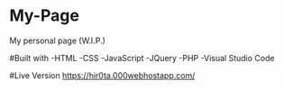 # My-Page
My personal page
(W.I.P.)

#Built with
-HTML
-CSS
-JavaScript
-JQuery
-PHP
-Visual Studio Code

#Live Version
https://hir0ta.000webhostapp.com/
